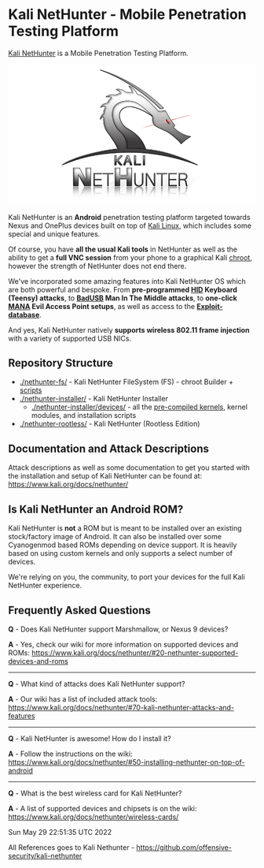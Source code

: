 # Kali NetHunter - Mobile Penetration Testing Platform

[Kali NetHunter](](https://www.kali.org/get-kali/#kali-mobile)) is a Mobile Penetration Testing Platform.

[![Kali NetHunter Logo](./images/nethunter-git-logo.png)](./images/nethunter-git-logo.png)

<!--
The Kali NetHunter project is the first Open-source Android penetration testing platform for Android devices, allowing for access to the Kali toolset from various supported Android devices. There are multiple unique features not possible on other hardware platforms.

The Kali NetHunter interface allows you to easily work with complex configuration files through a local web interface. This feature, together with a custom kernel that supports 802.11 wireless injection and preconfigured connect back VPN services, make the Kali NetHunter a formidable network security tool or discrete drop box - with Kali Linux at the tip of your fingers wherever you are!
-->

Kali NetHunter is an **Android** penetration testing platform targeted towards Nexus and OnePlus devices built on top of [Kali Linux](https://www.kali.org/), which includes some special and unique features.

Of course, you have **all the usual Kali tools** in NetHunter as well as the ability to get a **full VNC session** from your phone to a graphical Kali [chroot](https://www.kali.org/docs/nethunter/nethunter-chroot-manager/), however the strength of NetHunter does not end there.

We've incorporated some amazing features into Kali NetHunter OS which are both powerful and bespoke. From **pre-programmed [HID](https://www.kali.org/docs/nethunter/nethunter-hid-attacks/) Keyboard (Teensy) attacks**, to **[BadUSB](https://www.kali.org/docs/nethunter/nethunter-badusb/) Man In The Middle attacks**, to **one-click [MANA](https://www.kali.org/docs/nethunter/nethunter-mana-wireless/) Evil Access Point setups**, as well as access to the **[Exploit-database](https://www.kali.org/docs/nethunter/nethunter-searchsploit/)**.

And yes, Kali NetHunter natively **supports wireless 802.11 frame injection** with a variety of supported USB NICs.

## Repository Structure

- [./nethunter-fs/](nethunter-fs/) - Kali NetHunter FileSystem (FS) - chroot Builder + [scripts](https://gitlab.com/kalilinux/nethunter/build-scripts/kali-nethunter-utils) <!-- aka /rootfs/ -> https://kali.download/nethunter-images/current/rootfs/ -->
- [./nethunter-installer/](nethunter-installer/) - Kali NetHunter Installer <!-- aka /images/ -> https://kali.download/nethunter-images/current/ -->
  - [./nethunter-installer/devices/](https://gitlab.com/kalilinux/nethunter/build-scripts/kali-nethunter-devices) - all the [pre-compiled kernels](https://gitlab.com/kalilinux/nethunter/build-scripts/kali-nethunter-kernel), kernel modules, and installation scripts
- [./nethunter-rootless/](nethunter-rootless/) - Kali NetHunter (Rootless Edition)

## Documentation and Attack Descriptions

Attack descriptions as well as some documentation to get you started with the installation and setup of Kali NetHunter can be found at: <https://www.kali.org/docs/nethunter/>

## Is Kali NetHunter an Android ROM?

Kali NetHunter is **not** a ROM but is meant to be installed over an existing stock/factory image of Android. It can also be installed over some Cyanogenmod based ROMs depending on device support. It is heavily based on using custom kernels and only supports a select number of devices.

We're relying on you, the community, to port your devices for the full Kali NetHunter experience.

## Frequently Asked Questions

**Q** - Does Kali NetHunter support Marshmallow, or Nexus 9 devices?

**A** - Yes, check our wiki for more information on supported devices and ROMs: <https://www.kali.org/docs/nethunter/#20-nethunter-supported-devices-and-roms>

- - -

**Q** - What kind of attacks does Kali NetHunter support?

**A** - Our wiki has a list of included attack tools: <https://www.kali.org/docs/nethunter/#70-kali-nethunter-attacks-and-features>

- - -

**Q** - Kali NetHunter is awesome! How do I install it?

**A** - Follow the instructions on the wiki: <https://www.kali.org/docs/nethunter/#50-installing-nethunter-on-top-of-android>

- - -

**Q** - What is the best wireless card for Kali NetHunter?

**A** - A list of supported devices and chipsets is on the wiki: <https://www.kali.org/docs/nethunter/wireless-cards/>


Sun May 29 22:51:35 UTC 2022

All References goes to Kali Nethunter - https://github.com/offensive-security/kali-nethunter
